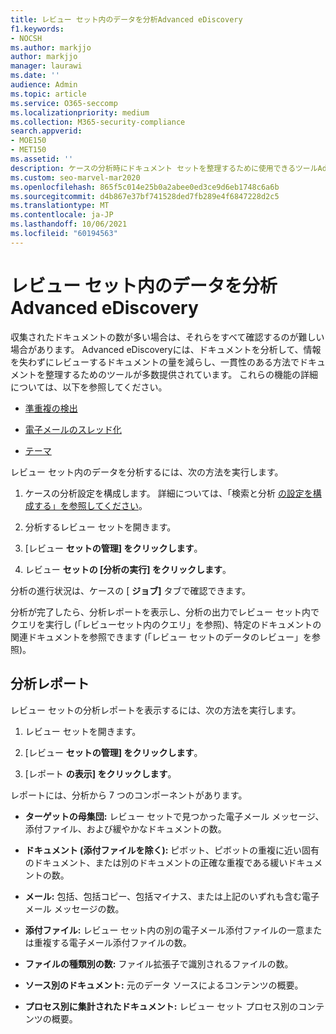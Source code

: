 ```yaml
---
title: レビュー セット内のデータを分析Advanced eDiscovery
f1.keywords:
- NOCSH
ms.author: markjjo
author: markjjo
manager: laurawi
ms.date: ''
audience: Admin
ms.topic: article
ms.service: O365-seccomp
ms.localizationpriority: medium
ms.collection: M365-security-compliance
search.appverid:
- MOE150
- MET150
ms.assetid: ''
description: ケースの分析時にドキュメント セットを整理するために使用できるツールAdvanced eDiscoveryします。
ms.custom: seo-marvel-mar2020
ms.openlocfilehash: 865f5c014e25b0a2abee0ed3ce9d6eb1748c6a6b
ms.sourcegitcommit: d4b867e37bf741528ded7fb289e4f6847228d2c5
ms.translationtype: MT
ms.contentlocale: ja-JP
ms.lasthandoff: 10/06/2021
ms.locfileid: "60194563"
---
```

# <a name="analyze-data-in-a-review-set-in-advanced-ediscovery"></a>レビュー セット内のデータを分析Advanced eDiscovery

収集されたドキュメントの数が多い場合は、それらをすべて確認するのが難しい場合があります。 Advanced eDiscoveryには、ドキュメントを分析して、情報を失わずにレビューするドキュメントの量を減らし、一貫性のある方法でドキュメントを整理するためのツールが多数提供されています。 これらの機能の詳細については、以下を参照してください。

- [準重複の検出](near-duplicate-detection-in-advanced-ediscovery.md)

- [電子メールのスレッド化](email-threading-in-advanced-ediscovery.md)

- [テーマ](themes-in-advanced-ediscovery.md)

レビュー セット内のデータを分析するには、次の方法を実行します。

1. ケースの分析設定を構成します。 詳細については、「検索と分析 [の設定を構成する」を参照してください](configure-search-and-analytics-settings-in-advanced-ediscovery.md)。

2. 分析するレビュー セットを開きます。

3. [レビュー **セットの管理] をクリックします**。

4. レビュー **セットの [分析の実行] をクリックします**。

分析の進行状況は、ケースの [ **ジョブ]** タブで確認できます。

 分析が完了したら、分析レポートを表示し、分析の出力でレビュー セット内でクエリを実行し (「レビュー[](review-set-search.md)セット内のクエリ」を参照)、特定のドキュメントの関連ドキュメントを[](reviewing-data-in-review-set.md)参照できます (「レビュー セットのデータのレビュー」を参照)。

## <a name="analytics-report"></a>分析レポート

レビュー セットの分析レポートを表示するには、次の方法を実行します。

1. レビュー セットを開きます。

2. [レビュー **セットの管理] をクリックします**。

3. [レポート **の表示] をクリックします**。

レポートには、分析から 7 つのコンポーネントがあります。

- **ターゲットの母集団:** レビュー セットで見つかった電子メール メッセージ、添付ファイル、および緩やかなドキュメントの数。

- **ドキュメント (添付ファイルを除く):** ピボット、ピボットの重複に近い固有のドキュメント、または別のドキュメントの正確な重複である緩いドキュメントの数。

- **メール:** 包括、包括コピー、包括マイナス、または上記のいずれも含む電子メール メッセージの数。

- **添付ファイル:** レビュー セット内の別の電子メール添付ファイルの一意または重複する電子メール添付ファイルの数。

- **ファイルの種類別の数:** ファイル拡張子で識別されるファイルの数。

- **ソース別のドキュメント:** 元のデータ ソースによるコンテンツの概要。

- **プロセス別に集計されたドキュメント:** レビュー セット プロセス別のコンテンツの概要。 

